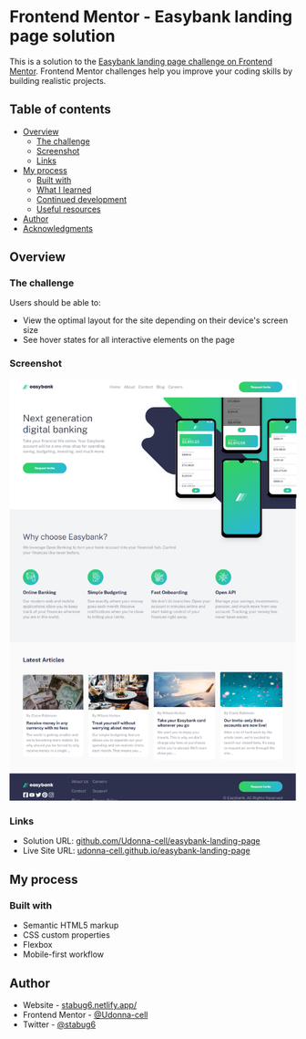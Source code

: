 # Frontend Mentor - Easybank landing page solution

This is a solution to the [Easybank landing page challenge on Frontend Mentor](https://www.frontendmentor.io/challenges/easybank-landing-page-WaUhkoDN). Frontend Mentor challenges help you improve your coding skills by building realistic projects. 

## Table of contents

- [Overview](#overview)
  - [The challenge](#the-challenge)
  - [Screenshot](#screenshot)
  - [Links](#links)
- [My process](#my-process)
  - [Built with](#built-with)
  - [What I learned](#what-i-learned)
  - [Continued development](#continued-development)
  - [Useful resources](#useful-resources)
- [Author](#author)
- [Acknowledgments](#acknowledgments)


## Overview

### The challenge

Users should be able to:

- View the optimal layout for the site depending on their device's screen size
- See hover states for all interactive elements on the page

### Screenshot

![](./images/Opera%20Snapshot_2024-06-10_081414_127.0.0.1.png)

### Links

- Solution URL: [github.com/Udonna-cell/easybank-landing-page](https://github.com/Udonna-cell/easybank-landing-page)
- Live Site URL: [udonna-cell.github.io/easybank-landing-page](https://udonna-cell.github.io/easybank-landing-page/)

## My process

### Built with

- Semantic HTML5 markup
- CSS custom properties
- Flexbox
- Mobile-first workflow

## Author

- Website - [stabug6.netlify.app/](http://stabug6.netlify.app/)
- Frontend Mentor - [@Udonna-cell](https://www.frontendmentor.io/profile/Udonna-cell)
- Twitter - [@stabug6](https://x.com/stabug6)

